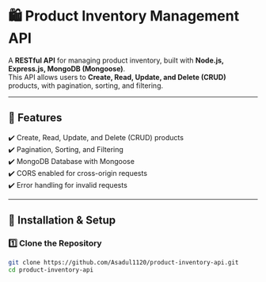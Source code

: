 # 🛍️ Product Inventory Management API

A **RESTful API** for managing product inventory, built with **Node.js, Express.js, MongoDB (Mongoose)**.  
This API allows users to **Create, Read, Update, and Delete (CRUD)** products, with pagination, sorting, and filtering.

---

## 🚀 Features
✔️ Create, Read, Update, and Delete (CRUD) products  
✔️ Pagination, Sorting, and Filtering  
✔️ MongoDB Database with Mongoose  
✔️ CORS enabled for cross-origin requests  
✔️ Error handling for invalid requests  

---

## 📌 **Installation & Setup**
### 1️⃣ Clone the Repository
```sh
git clone https://github.com/Asadul1120/product-inventory-api.git
cd product-inventory-api
